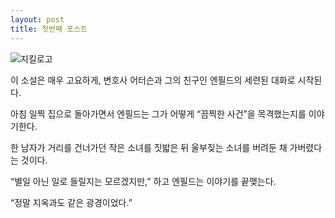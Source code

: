 ```yaml
---
layout: post
title: 첫번째 포스트
---
```


![지킬로고](./images/jekyll_logo.jpg)

이 소설은 매우 고요하게, 변호사 어터슨과 그의 친구인 엔필드의 세련된 대화로 시작된다. 

아침 일찍 집으로 돌아가면서 엔필드는 그가 어떻게 “끔찍한 사건”을 목격했는지를 이야기한다. 

한 남자가 거리를 건너가던 작은 소녀를 짓밟은 뒤 울부짖는 소녀를 버려둔 채 가버렸다는 것이다. 

“별일 아닌 일로 들릴지는 모르겠지만,” 하고 엔필드는 이야기를 끝맺는다. 

“정말 지옥과도 같은 광경이었다.”
